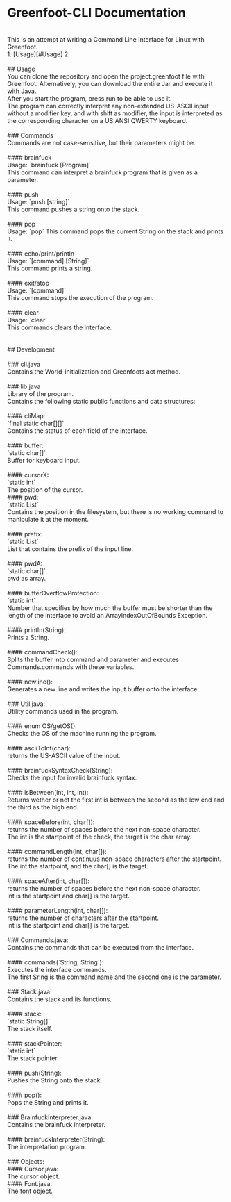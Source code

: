 # Greenfoot-CLI Documentation<br>
<br>
This is an attempt at writing a Command Line Interface for Linux with Greenfoot.<br>
1. [Usage][#Usage]
2. 
<br>
<br>
## Usage<br>
You can clone the repository and open the project.greenfoot file with Greenfoot. Alternatively, you can download the entire Jar and execute it with Java.<br>
After you start the program, press run to be able to use it.<br>
The program can correctly interpret any non-extended US-ASCII input without a modifier key, and with shift as modifier, the input is interpreted as the corresponding character on a US ANSI QWERTY keyboard.<br>
<br>
### Commands<br>
Commands are not case-sensitive, but their parameters might be.<br>
<br>
#### brainfuck<br>
Usage: `brainfuck [Program]`<br>
This command can interpret a brainfuck program that is given as a parameter.<br>
<br>
#### push<br>
Usage: `push [string]`<br>
This command pushes a string onto the stack.<br>
<br>
#### pop<br>
Usage: `pop`
This command pops the current String on the stack and prints it.<br>
<br>
#### echo/print/println<br>
Usage: `[command] [String]`<br>
This command prints a string.<br>
<br>
#### exit/stop<br>
Usage: `[command]`<br>
This command stops the execution of the program.<br>
<br>
#### clear<br>
Usage: `clear`<br>
This commands clears the interface.<br>
<br>
<br>
## Development<br>
<br>
### cli.java<br>
Contains the World-initialization and Greenfoots act method.<br>
<br>
### lib.java<br>
Library of the program.<br>
Contains the following static public functions and data structures:<br>
<br>
#### cliMap:<br>
`final static char[][]`<br>
Contains the status of each field of the interface.<br>
<br>
#### buffer:<br>
`static char[]`<br>
Buffer for keyboard input.<br>
<br>
#### cursorX:<br>
`static int`<br>
The position of the cursor.
<br>
#### pwd:<br>
`static List<Character>`<br>
Contains the position in the filesystem, but there is no working command to manipulate it at the moment.<br>
<br>
#### prefix:<br>
`static List<Character>`<br>
List that contains the prefix of the input line.<br>
<br>
#### pwdA:<br>
`static char[]`<br>
pwd as array.<br>
<br>
#### bufferOverflowProtection:<br>
`static int`<br>
Number that specifies by how much the buffer must be shorter than the length of the interface to avoid an ArrayIndexOutOfBounds Exception.<br>
<br>
#### println(String):<br>
Prints a String.<br>
<br>
#### commandCheck():<br>
Splits the buffer into command and parameter and executes Commands.commands with these variables.<br>
<br>
#### newline():<br>
Generates a new line and writes the input buffer onto the interface.<br>
<br>
### Util.java:<br>
Utility commands used in the program.<br>
<br>
#### enum OS/getOS():<br>
Checks the OS of the machine running the program.<br>
<br>
#### asciiToInt(char):<br>
returns the US-ASCII value of the input.<br>
<br>
#### brainfuckSyntaxCheck(String):<br>
Checks the input for invalid brainfuck syntax.<br>
<br>
#### isBetween(int, int, int):<br>
Returns wether or not the first int is between the second as the low end and the third as the high end.<br>
<br>
#### spaceBefore(int, char[]):<br>
returns the number of spaces before the next non-space character.<br>
The int is the startpoint of the check, the target is the char array.<br>
<br>
#### commandLength(int, char[]):<br>
returns the number of continuus non-space characters after the startpoint.<br>
The int the startpoint, and the char[] is the target.<br>
<br>
#### spaceAfter(int, char[]):<br>
returns the number of spaces before the next non-space character.<br>
int is the startpoint and char[] is the target.<br>
<br>
#### parameterLength(int, char[]):<br>
returns the number of characters after the startpoint.<br>
int is the startpoint and char[] is the target.<br>
<br>
### Commands.java:<br>
Contains the commands that can be executed from the interface.<br>
<br>
#### commands(`String, String`):<br>
Executes the interface commands.<br>
The first Sring is the command name and the second one is the parameter.<br>
<br>
### Stack.java:<br>
Contains the stack and its functions.<br>
<br>
#### stack:<br>
`static String[]`<br>
The stack itself.<br>
<br>
#### stackPointer:<br>
`static int`<br>
The stack pointer.<br>
<br>
#### push(String):<br>
Pushes the String onto the stack.<br>
<br>
#### pop():<br>
Pops the String and prints it.<br>
<br>
### BrainfuckInterpreter.java:<br>
Contains the brainfuck interpreter.<br>
<br>
#### brainfuckInterpreter(String):<br>
The interpretation program.<br>
<br>
### Objects:<br>
#### Cursor.java:<br>
The cursor object.<br>
#### Font.java:<br>
The font object.<br>
